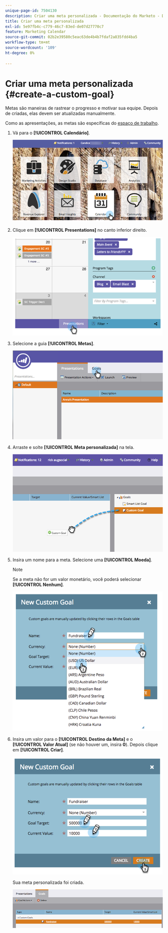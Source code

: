 ```yaml
---
unique-page-id: 7504130
description: Criar uma meta personalizada - Documentação do Marketo - Documentação do produto
title: Criar uma meta personalizada
exl-id: 5e97fb4c-c779-46c7-83ed-de07d27770c7
feature: Marketing Calendar
source-git-commit: 02b2e39580c5eac63de4b4b7fdaf2a835fdd4ba5
workflow-type: tm+mt
source-wordcount: '109'
ht-degree: 0%

---
```


# Criar uma meta personalizada {#create-a-custom-goal}

Metas são maneiras de rastrear o progresso e motivar sua equipe. Depois de criadas, elas devem ser atualizadas manualmente.

Como as apresentações, as metas são específicas do [espaço de trabalho](/help/marketo/product-docs/administration/workspaces-and-person-partitions/understanding-workspaces-and-person-partitions.md).

1. Vá para o **[!UICONTROL Calendário]**.

   ![](assets/2017-05-10-15-30-47-2.png)

1. Clique em **[!UICONTROL Presentations]** no canto inferior direito.

   ![](assets/image2015-3-24-12-3a2-3a55.png)

1. Selecione a guia **[!UICONTROL Metas]**.

   ![](assets/image2015-3-26-12-3a24-3a49.png)

1. Arraste e solte **[!UICONTROL Meta personalizada]** na tela.

   ![](assets/image2015-3-24-12-3a32-3a45.png)

1. Insira um nome para a meta. Selecione uma **[!UICONTROL Moeda]**.

   >[!NOTE]
   >
   >Se a meta não for um valor monetário, você poderá selecionar **[!UICONTROL Nenhum]**.

   ![](assets/image2015-3-24-12-3a36-3a0.png)

1. Insira um valor para o **[!UICONTROL Destino da Meta]** e o **[!UICONTROL Valor Atual]** (se não houver um, insira **0**). Depois clique em **[!UICONTROL Criar]**.

   ![](assets/image2015-3-24-12-3a39-3a28.png)

   Sua meta personalizada foi criada.

   ![](assets/image2015-3-24-12-3a41-3a43.png)
